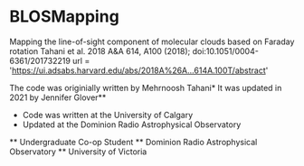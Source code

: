 # BLOSMapping
Mapping the line-of-sight component of molecular clouds based on Faraday rotation
Tahani et al. 2018
A&A 614, A100 (2018); doi:10.1051/0004-6361/201732219
url = 'https://ui.adsabs.harvard.edu/abs/2018A%26A...614A.100T/abstract'

The code was originially written by Mehrnoosh Tahani*
It was updated in 2021 by Jennifer Glover**

* Code was written at the University of Calgary
* Updated at the Dominion Radio Astrophysical Observatory

** Undergraduate Co-op Student
** Dominion Radio Astrophysical Observatory
** University of Victoria